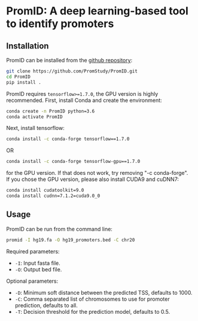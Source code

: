 # PromID: A deep learning-based tool to identify promoters

## Installation
PromID can be installed from the [github repository](https://github.com/PromStudy/PromID.git):
```sh
git clone https://github.com/PromStudy/PromID.git
cd PromID
pip install .
```
PromID requires ```tensorflow>=1.7.0```, the GPU version is highly recommended.
First, install Conda and create the environment:
```sh
conda create -n PromID python=3.6
conda activate PromID
```
Next, install tensorflow:
```sh
conda install -c conda-forge tensorflow==1.7.0
```
OR
```sh
conda install -c conda-forge tensorflow-gpu==1.7.0
```
for the GPU version. If that does not work, try removing "-c conda-forge".  
If you chose the GPU version, please also install CUDA9 and cuDNN7:
```sh
conda install cudatoolkit=9.0
conda install cudnn=7.1.2=cuda9.0_0
```
## Usage
PromID can be run from the command line:
```sh
promid -I hg19.fa -O hg19_promoters.bed -C chr20
```
Required parameters:
 - ```-I```: Input fasta file.
 - ```-O```: Output bed file.

Optional parameters:
 - ```-D```: Minimum soft distance between the predicted TSS, defaults to 1000.
 - ```-C```: Comma separated list of chromosomes to use for promoter prediction, defaults to all.
 - ```-T```: Decision threshold for the prediction model, defaults to 0.5.
